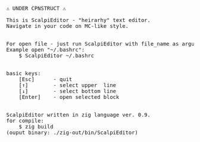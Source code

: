 <pre>
⚠️ UNDER CPNSTRUCT ⚠️

This is ScalpiEditor - "heirarhy" text editor.
Navigate in your code on MC-like style.


For open file - just run ScalpiEditor with file_name as argument.
Example open "~/.bashrc":
	$ ScalpiEditor ~/.bashrc


basic keys:
    [Esc]      - quit
    [↑]        - select upper  line
    [↓]        - select bottom line
    [Enter]    - open selected block


ScalpiEditor written in zig language ver. 0.9.
for compile:
    $ zig build
(ouput binary: ./zig-out/bin/ScalpiEditor)
</pre>
